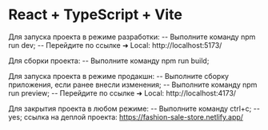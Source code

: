 # React + TypeScript + Vite

Для запуска проекта в режиме разработки:
-- Выполните команду npm run dev;
-- Перейдите по ссылке  ➜  Local:   http://localhost:5173/

Для сборки проекта:
-- Выполните команду npm run build;

Для запуска проекта в режиме продакшн:
-- Выполните сборку приложения, если ранее внесли изменения;
-- Выполните команду npm run preview;
-- Перейдите по ссылке   ➜  Local:   http://localhost:4173/

Для закрытия проекта в любом режиме:
-- Выполните команду ctrl+c;
-- yes;
ссылка на деплой проекта:  https://fashion-sale-store.netlify.app/
